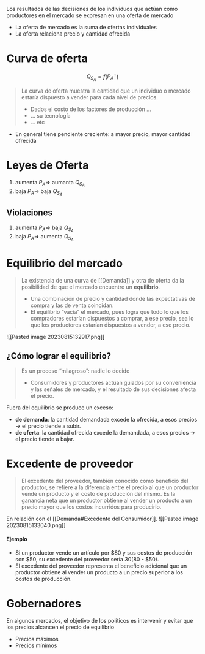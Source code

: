 Los resultados de las decisiones de los individuos que actúan como productores en el mercado se expresan en una oferta de mercado
- La oferta de mercado es la suma de ofertas individuales
- La oferta relaciona precio y cantidad ofrecida


# Curva de oferta

$$Q_{S_A} = f(P_A^{+})$$

> La curva de oferta muestra la cantidad que un individuo o mercado estaría dispuesto a vender para cada nivel de precios.
> - Dados el costo de los factores de producción ...
> - ... su tecnología 
> - ... etc

- En general tiene pendiente creciente: a mayor precio, mayor cantidad ofrecida

# Leyes de Oferta
1. aumenta $P_A \Rightarrow$ aumanta $Q_{S_A}$ 
2. baja $P_A \Rightarrow$ baja $Q_{S_A}$ 

## Violaciones
1. aumenta $P_A \Rightarrow$ baja $Q_{S_A}$ 
2. baja $P_A \Rightarrow$ aumenta $Q_{S_A}$ 



# Equilibrio del mercado

> La existencia de una curva de [[Demanda]] y otra de oferta da la posibilidad de que el mercado encuentre un **equilibrio**.
> - Una combinación de precio y cantidad donde las expectativas de compra y las de venta coincidan.
> - El equilibrio “vacía” el mercado, pues logra que todo lo que los compradores estarían dispuestos a comprar, a ese precio, sea lo que los productores estarían dispuestos a vender, a ese precio.

![[Pasted image 20230815132917.png]]

## ¿Cómo lograr el equilibrio?

> Es un proceso “milagroso”: nadie lo decide 
> - Consumidores y productores actúan guiados por su conveniencia y las señales de mercado, y el resultado de sus decisiones afecta el precio.

Fuera del equilibrio se produce un exceso:
- **de demanda**: la cantidad demandada excede la ofrecida, a esos precios → el precio tiende a subir.
- **de oferta**: la cantidad ofrecida excede la demandada, a esos precios → el precio tiende a bajar.
# Excedente de proveedor
> El excedente del proveedor, también conocido como beneficio del productor, se refiere a la diferencia entre el precio al que un productor vende un producto y el costo de producción del mismo. Es la ganancia neta que un productor obtiene al vender un producto a un precio mayor que los costos incurridos para producirlo.


En relación con el [[Demanda#Excedente del Consumidor]].
![[Pasted image 20230815133040.png]]
#### Ejemplo
- Si un productor vende un artículo por $80 y sus costos de producción son $50, su excedente del proveedor sería $30 ($80 - $50).
- El excedente del proveedor representa el beneficio adicional que un productor obtiene al vender un producto a un precio superior a los costos de producción.

# Gobernadores
En algunos mercados, el objetivo de los políticos es intervenir y evitar que los precios alcancen el precio de equilibrio 
- Precios máximos
- Precios mínimos